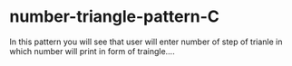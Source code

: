# number-triangle-pattern-C
In this pattern you will see that user will enter number of step of trianle in which number will print in  form of traingle....

